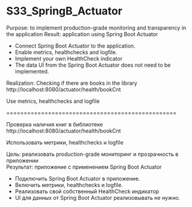 # S33_SpringB_Actuator
 

Purpose: to implement production-grade monitoring and transparency in the application
Result: application using Spring Boot Actuator

- Connect Spring Boot Actuator to the application.
- Enable metrics, healthchecks and logfile.
- Implement your own HealthCheck indicator
- The data UI from the Spring Boot Actuator does not need to be implemented.

Realization: 
Checking if there are books in the library
http://localhost:8080/actuator/health/bookCnt

Use metrics, healthchecks and logfile

=================================================

Проверка наличия книг в библиотеке   
http://localhost:8080/actuator/health/bookCnt   
 
Использовать метрики, healthchecks и logfile   

Цель: реализовать production-grade мониторинг и прозрачность в приложении   
Результат: приложение с применением Spring Boot Actuator   

- Подключить Spring Boot Actuator в приложение.   
- Включить метрики, healthchecks и logfile.  
- Реализовать свой собственный HealthCheck индикатор   
- UI для данных от Spring Boot Actuator реализовывать не нужно.   
